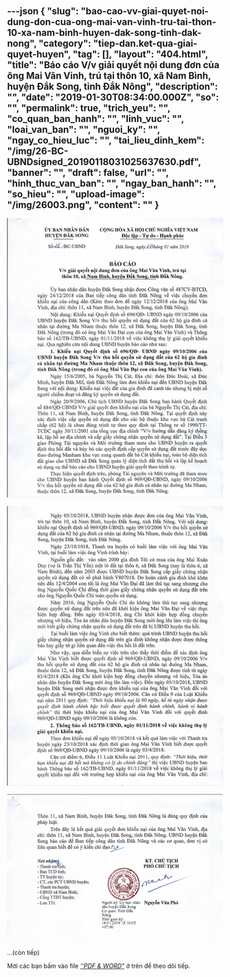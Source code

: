 ---json
{
    "slug": "bao-cao-vv-giai-quyet-noi-dung-don-cua-ong-mai-van-vinh-tru-tai-thon-10-xa-nam-binh-huyen-dak-song-tinh-dak-nong",
    "category": "tiep-dan.ket-qua-giai-quyet-huyen",
    "tag": [],
    "layout": "404.html",
    "title": "Báo cáo V/v giải quyết nội dung đơn của ông Mai Văn Vinh, trú tại thôn 10, xã Nam Bình, huyện Đắk Song, tỉnh Đắk Nông",
    "description": "",
    "date": "2019-01-30T08:34:00.000Z",
    "so": "",
    "permalink": true,
    "trich_yeu": "",
    "co_quan_ban_hanh": "",
    "linh_vuc": "",
    "loai_van_ban": "",
    "nguoi_ky": "",
    "ngay_co_hieu_luc": "",
    "tai_lieu_dinh_kem": "/img/26-BC-UBNDsigned_20190118031025637630.pdf",
    "banner": "",
    "draft": false,
    "url": "",
    "hinh_thuc_van_ban": "",
    "ngay_ban_hanh": "",
    "so_hieu": "",
    "upload-image": "/img/26003.png",
    "__content__": ""
}
---
<p><img alt="" src="/img/26001.png" /></p>

<p><img alt="" src="/img/26002.png" /></p>

<p><img alt="" src="/img/26003.png" /></p>

<p>&hellip;(c&ograve;n tiếp)</p>

<p>Mời c&aacute;c bạn&nbsp;bấm v&agrave;o file&nbsp;<u><em>&#39;&#39;PDF &amp; WORD&quot;</em></u>&nbsp;ở tr&ecirc;n để theo d&otilde;i tiếp.</p>